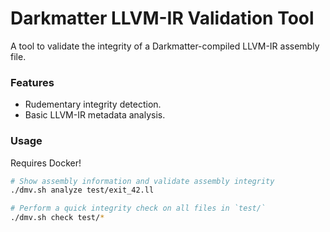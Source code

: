 # Darkmatter LLVM-IR Validation Tool

A tool to validate the integrity of a Darkmatter-compiled LLVM-IR assembly file.

### Features
- Rudementary integrity detection.
- Basic LLVM-IR metadata analysis.

### Usage

Requires Docker!

```sh
# Show assembly information and validate assembly integrity
./dmv.sh analyze test/exit_42.ll

# Perform a quick integrity check on all files in `test/`
./dmv.sh check test/*
```


